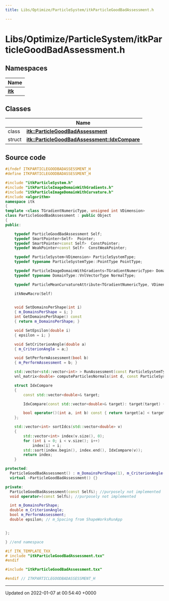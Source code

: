 ```yaml
---
title: Libs/Optimize/ParticleSystem/itkParticleGoodBadAssessment.h

---
```


# Libs/Optimize/ParticleSystem/itkParticleGoodBadAssessment.h



## Namespaces

| Name           |
| -------------- |
| **[itk](../Namespaces/namespaceitk.md)**  |

## Classes

|                | Name           |
| -------------- | -------------- |
| class | **[itk::ParticleGoodBadAssessment](../Classes/classitk_1_1ParticleGoodBadAssessment.md)**  |
| struct | **[itk::ParticleGoodBadAssessment::IdxCompare](../Classes/structitk_1_1ParticleGoodBadAssessment_1_1IdxCompare.md)**  |




## Source code

```cpp
#ifndef ITKPARTICLEGOODBADASSESSMENT_H
#define ITKPARTICLEGOODBADASSESSMENT_H

#include "itkParticleSystem.h"
#include "itkParticleImageDomainWithGradients.h"
#include "itkParticleImageDomainWithCurvature.h"
#include <algorithm>
namespace itk
{
template <class TGradientNumericType, unsigned int VDimension>
class ParticleGoodBadAssessment : public Object
{
public:

    typedef ParticleGoodBadAssessment Self;
    typedef SmartPointer<Self>  Pointer;
    typedef SmartPointer<const Self>  ConstPointer;
    typedef WeakPointer<const Self>  ConstWeakPointer;

    typedef ParticleSystem<VDimension> ParticleSystemType;
    typedef typename ParticleSystemType::PointType PointType;

    typedef ParticleImageDomainWithGradients<TGradientNumericType> DomainType;
    typedef typename DomainType::VnlVectorType NormalType;

    typedef ParticleMeanCurvatureAttribute<TGradientNumericType, VDimension> MeanCurvatureCacheType;

    itkNewMacro(Self)

    
    void SetDomainsPerShape(int i)
    { m_DomainsPerShape = i; }
    int GetDomainsPerShape() const
    { return m_DomainsPerShape; }

    void SetEpsilon(double i)
    { epsilon = i; }

    void SetCriterionAngle(double a)
    { m_CriterionAngle = a;}

    void SetPerformAssessment(bool b)
    { m_PerformAssessment = b; }

    std::vector<std::vector<int> > RunAssessment(const ParticleSystemType * m_ParticleSystem, MeanCurvatureCacheType * m_MeanCurvatureCache);
    vnl_matrix<double> computeParticlesNormals(int d, const ParticleSystemType * m_ParticleSystem);

    struct IdxCompare
    {
        const std::vector<double>& target;

        IdxCompare(const std::vector<double>& target): target(target) {}

        bool operator()(int a, int b) const { return target[a] < target[b]; }
    };

    std::vector<int> sortIdcs(std::vector<double> v)
    {
        std::vector<int> index(v.size(), 0);
        for (int i = 0; i < v.size(); i++)
            index[i] = i;
        std::sort(index.begin(), index.end(), IdxCompare(v));
        return index;
    }

protected:
  ParticleGoodBadAssessment() : m_DomainsPerShape(1), m_CriterionAngle(90.0), m_PerformAssessment(true) {  }
  virtual ~ParticleGoodBadAssessment() {}

private:
  ParticleGoodBadAssessment(const Self&); //purposely not implemented
  void operator=(const Self&); //purposely not implemented

  int m_DomainsPerShape;
  double m_CriterionAngle;
  bool m_PerformAssessment;
  double epsilon; // m_Spacing from ShapeWorksRunApp


};

} //end namespace

#if ITK_TEMPLATE_TXX
# include "itkParticleGoodBadAssessment.txx"
#endif

#include "itkParticleGoodBadAssessment.txx"

#endif // ITKPARTICLEGOODBADASSESSMENT_H
```


-------------------------------

Updated on 2022-01-07 at 00:54:40 +0000
